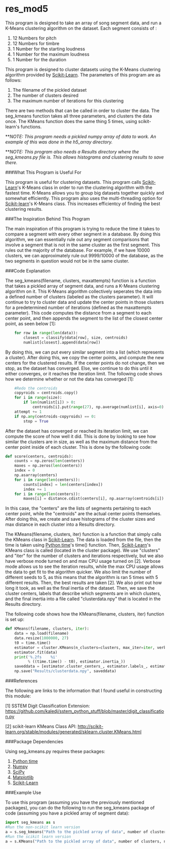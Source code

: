 # res_mod5

This program is designed to take an array of song segment data, and run a K-Means clustering algorithm on the dataset.  Each segment consists of :

1. 12 Numbers for pitch
2. 12 Numbers for timbre
3. 1 Number for the starting loudness
4. 1 Number for the maximum loudness
5. 1 Number for the duration

This program is designed to cluster datasets using the K-Means clustering algorithm provided by [Scikit-Learn].  The
parameters of this program are as follows:

1. The filename of the pickled dataset
2. The number of clusters desired
3. The maximum number of iterations for this clustering

There are two methods that can be called in order to cluster the data.  The seg_kmeans function takes all three parameters,
and clusters the data once.  The KMeans function does the same thing 5 times, using scikit-learn's functions.

***NOTE: This program needs a pickled numpy array of data to work.  An example of this was done in the h5_array directory.*

***NOTE: This program also needs a Results directory where the seg_kmeans.py file is.  This allows histograms and clustering 
results to save there.*

###What This Program is Useful For

This program is useful for clustering datasets.  This program calls [Scikit-Learn]'s K-Means class in order to run the
clustering algorithm with the fastest time.  K-Means allows you to group big datasets together quickly and somewhat
efficiently.  This program also uses the multi-threading option for [Scikit-learn]'s K-Means class.  This increases
efficientcy of finding the best clustering results.

###The Inspiration Behind This Program

The main inspiration of this program is trying to reduce the time it takes to compare a segment with every other segment in a
database.  By doing this algorithm, we can essentially rule out any segment comparisons that involve a segment that is not in
the same cluster as the first segment.  This rules out the majority of the database.  For example, if we have 10000 clusters,
we can approximately rule out 9999/10000 of the database, as the two segments in question would not be in the same cluster.

###Code Explanation

The seg_kmeans(filename, clusters, maxattempts) function is a function that takes a pickled array of segment data, and runs a
K-Means clustering algorithm on it.  This K-Means algorithm collectively seperates the data into a defined number of clusters
(labeled as the clusters parameter).  It will continue to try to cluster data and update the center points in those clusters
for a predetermined number of iterations (defined as the maxattempts parameter).  This code computes the distance from a
segment to each center point, and then appends the segment to the list of the closest center point, as seen below [1]:

```python
    for row in range(len(data)):
        closest = classify(data[row], size, centroids)
        numlist[closest].append(data[row])
```

By doing this, we can put every similar segment into a list (which represents a cluster).  After doing this, we copy the
center points, and compute the new centers for the clustered results.  If the center points do not change, then we stop, as
the dataset has converged.  Else, we continue to do this until it either converges, or it reaches the iteration limit. The
following code shows how we determine whether or not the data has converged [1]:

```python
    #Redo the centroids
    copyroids = centroids.copy()
    for i in range(size):
        if len(numlist[i]) > 0:
            centroids[i].put(range(27), np.average(numlist[i], axis=0).astype(np.int32))
    attempt += 1
    if np.any(centroids-copyroids) == 0:
        stop = True
```

After the dataset has converged or reached its iteration limit, we can compute the score of how well it did.  This is done by
looking to see how similar the clusters are in size, as well as the maximum distance from the center point inside of each
cluster.  This is done by the following code:

```python
def score(centers, centroids):
    counts = np.zeros(len(centers))
    maxes = np.zeros(len(centers))
    index = 0
    np.asarray(centers)
    for i in range(len(centers)):
        counts[index] = len(centers[index])
        index += 1
    for i in range(len(centers)):
        maxes[i] = distance.cdist(centers[i], np.asarray(centroids[i]).reshape((1,27)), 'euclidean').max()
```

In this case, the "centers" are the lists of segments pertaining to each center point, while the "centroids" are the actual
center points themselves.  After doing this, we create and save histograms of the cluster sizes and max distance in each
cluster into a Results directory.

The KMeans(filename, clusters, iter) function is a function that simply calls the KMeans class in [Scikit-Learn].  The
data is loaded from the file, then the time is taken using [Python time]'s time() function.  Then, [Scikit-Learn]'s KMeans
class is called (located in the cluster package).  We use "clusters" and "iter" for the number of clusters and iterations
respectively, but we also have verbose mode turned on and max CPU usage turned on [2].  Verbose mode allows us to see the
iteration results, while the max CPU usage allows the data to get fit to the algorithm quicker.  We also limit the number of
different seeds to 5, as this means that the algorithm is ran 5 times with 5 different results.  Then, the best results are
taken [2].  We also print out how long it took, as well as the final inertia of the dataset.  Then, we save the cluster
centers, labels that describe which segments are in which clusters, and the final inertia into a file called
"clusterdata.npy" that is located in the Results directory.

The following code shows how the KMeans(filename, clusters, iter) function is set up:

```python
def KMeans(filename, clusters, iter):
    data = np.load(filename)
    data.resize(1000000, 27)
    t0 = time.time()
    estimator = cluster.KMeans(n_clusters=clusters, max_iter=iter, verbose=1, n_jobs=-1)
    estimator.fit(data)
    print('%.2fs    %i'
          % ((time.time() - t0), estimator.inertia_))
    saveddata = [estimator.cluster_centers_, estimator.labels_, estimator.inertia_]
    np.save("Results/clusterdata.npy", saveddata)
```

###References

The following are links to the information that I found useful in constructing this module:

[1] SSTEM Digit Classification Extension: https://github.com/kaledj/sstem_python_stuff/blob/master/digit_classification.py

[2] scikit-learn KMeans Class API: http://scikit-learn.org/stable/modules/generated/sklearn.cluster.KMeans.html

###Package Dependencies

Using seg_kmeans.py requires these packages:

1. [Python time]
2. [Numpy]
3. [SciPy]
4. [Matplotlib]
5. [Scikit-Learn]

###Example Use

To use this program (assuming you have the previously mentioned packages), you can do
the following to run the seg_kmeans package of code (assuming you have a pickled array of segment data):

```python
import seg_kmeans as s
#Run the non-scikit learn version
a = s.seg_kmeans("Path to the pickled array of data", number of clusters, number of iterations)
#Run the scikit learn version
a = s.KMeans("Path to the pickled array of data", number of clusters, number of iterations)
```

[Numpy]: https://pypi.python.org/pypi/numpy#downloads

[Matplotlib]: http://matplotlib.org/index.html

[Python time]: https://docs.python.org/2/library/time.html

[SciPy]: http://www.scipy.org/

[Scikit-Learn]: http://scikit-learn.org/stable/
